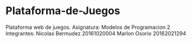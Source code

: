 # Plataforma-de-Juegos
Plataforma web de juegos.
Asignatura: Modelos de Programacion 2
Integrantes:
Nicolas Bermudez 20161020004
Marlon Osorio 20162021294
